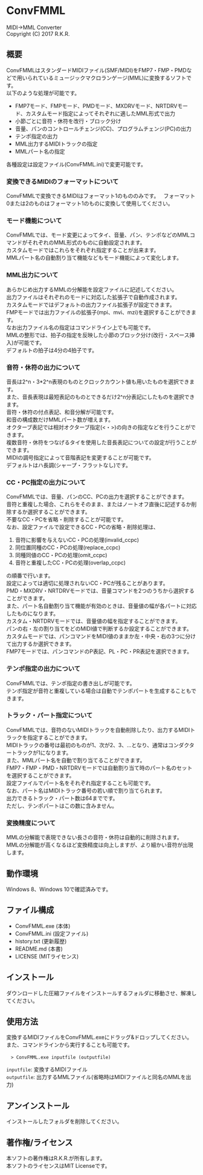 # ConvFMML
MIDI→MML Converter  
Copyright (C) 2017 R.K.R.

## 概要
ConvFMMLはスタンダードMIDIファイル(SMF/MIDI)をFMP7・FMP・PMDなどで用いられているミュージックマクロランゲージ(MML)に変換するソフトです。  
以下のような処理が可能です。  

* FMP7モード、FMPモード、PMDモード、MXDRVモード、NRTDRVモード、カスタムモード指定によってそれぞれに適したMML形式で出力
* 小節ごとに音符・休符を改行・ブロック分け
* 音量、パンのコントロールチェンジ(CC)、プログラムチェンジ(PC)の出力
* テンポ指定の出力
* MML出力するMIDIトラックの指定
* MMLパート名の指定

各種設定は設定ファイル(ConvFMML.ini)で変更可能です。

### 変換できるMIDIのフォーマットについて
ConvFMMLで変換できるMIDIはフォーマット1のもののみです。  
フォーマット0または2のものはフォーマット1のものに変換して使用してください。

### モード機能について
ConvFMMLでは、モード変更によってタイ、音量、パン、テンポなどのMMLコマンドがそれぞれのMML形式のものに自動設定されます。  
カスタムモードではこれらをそれぞれ指定することが出来ます。  
MMLパート名の自動割り当て機能などもモード機能によって変化します。

### MML出力について
あらかじめ出力するMMLの分解能を設定ファイルに記述してください。  
出力ファイルはそれぞれのモードに対応した拡張子で自動作成されます。  
カスタムモードではデフォルトの出力ファイル拡張子が設定できます。  
FMPモードでは出力ファイルの拡張子(mpi、mvi、mzi)を選択することができます。  
なお出力ファイル名の指定はコマンドライン上でも可能です。  
MMLの整形では、拍子の指定を反映した小節のブロック分け(改行・スペース挿入)が可能です。  
デフォルトの拍子は4分の4拍子です。

### 音符・休符の出力について
音長は2^n・3\*2^n表現のものとクロックカウント値も用いたものを選択できます。  
また、音長表現は最短表記のものとできるだけ2^n分表記にしたものを選択できます。  
音符・休符の付点表記、和音分解が可能です。  
和音の構成数だけMMLパート数が増えます。  
オクターブ表記では相対オクターブ指定(<・>)の向きの指定などを行うことができます。  
複数音符・休符をつなげるタイを使用した音長表記についての設定が行うことができます。  
MIDIの調号指定によって音階表記を変更することが可能です。  
デフォルトはハ長調(シャープ・フラットなし)です。
　　
### CC・PC指定の出力について
ConvFMMLでは、音量、パンのCC、PCの出力を選択することができます。  
音符と重複した場合、これらをそのまま、またはノートオフ直後に記述するか削除するか選択することができます。  
不要なCC・PCを省略・削除することが可能です。  
なお、設定ファイルで設定できるCC・PCの省略・削除処理は、

1. 音符に影響を与えないCC・PCの処理(invalid_ccpc)
2. 同位置同種のCC・PCの処理(replace_ccpc)
3. 同種同値のCC・PCの処理(omit_ccpc)
4. 音符と重複したCC・PCの処理(overlap_ccpc)

の順番で行います。  
設定によっては適切に処理されないCC・PCが残ることがあります。  
PMD・MXDRV・NRTDRVモードでは、音量コマンドを2つのうちから選択することができます。  
また、パート名自動割り当て機能が有効のときは、音量値の幅が各パートに対応したものになります。  
カスタム・NRTDRVモードでは、音量値の幅を指定することができます。  
パンの右・左の割り当てをどのMIDI値で判断するか設定することができます。  
カスタムモードでは、パンコマンドをMIDI値のままか左・中央・右の3つに分けて出力するか選択できます。  
FMP7モードでは、パンコマンドのP表記、PL・PC・PR表記を選択できます。

### テンポ指定の出力について
ConvFMMLでは、テンポ指定の書き出しが可能です。  
テンポ指定が音符と重複している場合は自動でテンポパートを生成することもできます。

### トラック・パート指定について
ConvFMMLでは、音符のないMIDIトラックを自動削除したり、出力するMIDIトラックを指定することができます。  
MIDIトラックの番号は最初のものが1、次が2、3、...となり、通常はコンダクタートラックが1になります。  
また、MMLパート名を自動で割り当てることができます。  
FMP7・FMP・PMD・NRTDRVモードでは自動割り当て時のパート名のセットを選択することができます。  
設定ファイルでパート名をそれぞれ指定することも可能です。  
なお、パート名はMIDIトラック番号の若い順で割り当てられます。  
出力できるトラック・パート数は64までです。  
ただし、テンポパートはこの数に含みません。

### 変換精度について
MMLの分解能で表現できない長さの音符・休符は自動的に削除されます。  
MMLの分解能が高くなるほど変換精度は向上しますが、より細かい音符が出現します。

## 動作環境
Windows 8、Windows 10で確認済みです。

## ファイル構成
* ConvFMML.exe  (本体)
* ConvFMML.ini  (設定ファイル)
* history.txt   (更新履歴)
* README.md     (本書)
* LICENSE       (MITライセンス)

## インストール
ダウンロードした圧縮ファイルをインストールするフォルダに移動させ、解凍してください。

## 使用方法
変換するMIDIファイルをConvFMML.exeにドラッグ&ドロップしてください。  
また、コマンドラインから実行することも可能です。
```
　> ConvFMML.exe inputfile (outputfile)
```
`inputfile`: 変換するMIDIファイル  
`outputfile`: 出力するMMLファイル(省略時はMIDIファイルと同名のMMLを出力)

## アンインストール
インストールしたフォルダを削除してください。

## 著作権/ライセンス
本ソフトの著作権はR.K.R.が所有します。  
本ソフトのライセンスはMIT Licenseです。
